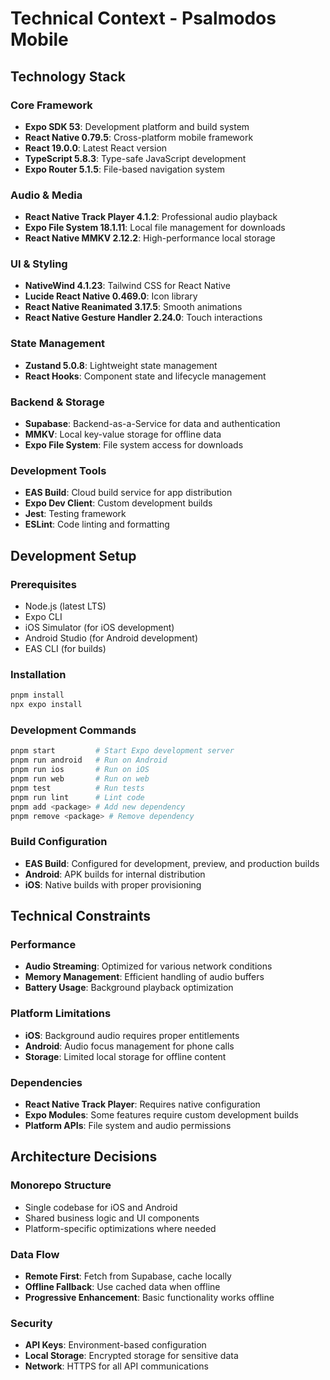 # Technical Context - Psalmodos Mobile

## Technology Stack

### Core Framework
- **Expo SDK 53**: Development platform and build system
- **React Native 0.79.5**: Cross-platform mobile framework
- **React 19.0.0**: Latest React version
- **TypeScript 5.8.3**: Type-safe JavaScript development
- **Expo Router 5.1.5**: File-based navigation system

### Audio & Media
- **React Native Track Player 4.1.2**: Professional audio playback
- **Expo File System 18.1.11**: Local file management for downloads
- **React Native MMKV 2.12.2**: High-performance local storage

### UI & Styling
- **NativeWind 4.1.23**: Tailwind CSS for React Native
- **Lucide React Native 0.469.0**: Icon library
- **React Native Reanimated 3.17.5**: Smooth animations
- **React Native Gesture Handler 2.24.0**: Touch interactions

### State Management
- **Zustand 5.0.8**: Lightweight state management
- **React Hooks**: Component state and lifecycle management

### Backend & Storage
- **Supabase**: Backend-as-a-Service for data and authentication
- **MMKV**: Local key-value storage for offline data
- **Expo File System**: File system access for downloads

### Development Tools
- **EAS Build**: Cloud build service for app distribution
- **Expo Dev Client**: Custom development builds
- **Jest**: Testing framework
- **ESLint**: Code linting and formatting

## Development Setup

### Prerequisites
- Node.js (latest LTS)
- Expo CLI
- iOS Simulator (for iOS development)
- Android Studio (for Android development)
- EAS CLI (for builds)

### Installation
```bash
pnpm install
npx expo install
```

### Development Commands
```bash
pnpm start         # Start Expo development server
pnpm run android   # Run on Android
pnpm run ios       # Run on iOS
pnpm run web       # Run on web
pnpm test          # Run tests
pnpm run lint      # Lint code
pnpm add <package> # Add new dependency
pnpm remove <package> # Remove dependency
```

### Build Configuration
- **EAS Build**: Configured for development, preview, and production builds
- **Android**: APK builds for internal distribution
- **iOS**: Native builds with proper provisioning

## Technical Constraints

### Performance
- **Audio Streaming**: Optimized for various network conditions
- **Memory Management**: Efficient handling of audio buffers
- **Battery Usage**: Background playback optimization

### Platform Limitations
- **iOS**: Background audio requires proper entitlements
- **Android**: Audio focus management for phone calls
- **Storage**: Limited local storage for offline content

### Dependencies
- **React Native Track Player**: Requires native configuration
- **Expo Modules**: Some features require custom development builds
- **Platform APIs**: File system and audio permissions

## Architecture Decisions

### Monorepo Structure
- Single codebase for iOS and Android
- Shared business logic and UI components
- Platform-specific optimizations where needed

### Data Flow
- **Remote First**: Fetch from Supabase, cache locally
- **Offline Fallback**: Use cached data when offline
- **Progressive Enhancement**: Basic functionality works offline

### Security
- **API Keys**: Environment-based configuration
- **Local Storage**: Encrypted storage for sensitive data
- **Network**: HTTPS for all API communications
